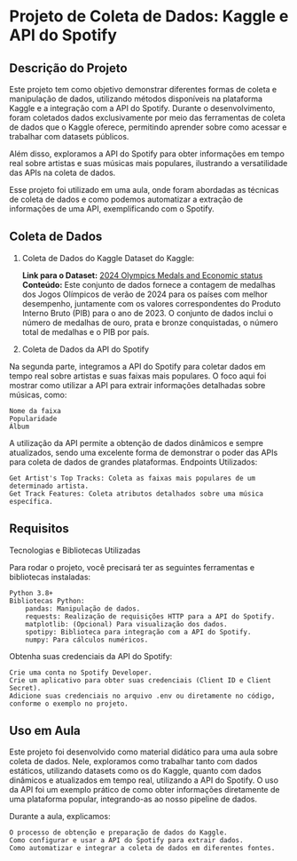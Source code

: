 # Projeto de Coleta de Dados: Kaggle e API do Spotify

## Descrição do Projeto
Este projeto tem como objetivo demonstrar diferentes formas de coleta e manipulação de dados, utilizando métodos disponíveis na plataforma Kaggle e a integração com a API do Spotify. Durante o desenvolvimento, foram coletados dados exclusivamente por meio das ferramentas de coleta de dados que o Kaggle oferece, permitindo aprender sobre como acessar e trabalhar com datasets públicos.

Além disso, exploramos a API do Spotify para obter informações em tempo real sobre artistas e suas músicas mais populares, ilustrando a versatilidade das APIs na coleta de dados.

Esse projeto foi utilizado em uma aula, onde foram abordadas as técnicas de coleta de dados e como podemos automatizar a extração de informações de uma API, exemplificando com o Spotify.

## Coleta de Dados
1. Coleta de Dados do Kaggle
  Dataset do Kaggle:

    **Link para o Dataset:** [2024 Olympics Medals and Economic status](https://www.kaggle.com/datasets/mohamedyosef101/2024-olympics-medals-and-economic-status) <br>
    **Conteúdo:** Este conjunto de dados fornece a contagem de medalhas dos Jogos Olímpicos de verão de 2024 para os países com melhor desempenho,
   juntamente com os valores correspondentes do Produto Interno Bruto (PIB) para o ano de 2023. O conjunto de dados inclui o número de medalhas
   de ouro, prata e bronze conquistadas, o número total de medalhas e o PIB por país.
   <br>
3. Coleta de Dados da API do Spotify

Na segunda parte, integramos a API do Spotify para coletar dados em tempo real sobre artistas e suas faixas mais populares. O foco aqui foi mostrar como utilizar a API para extrair informações detalhadas sobre músicas, como:

    Nome da faixa
    Popularidade
    Álbum

A utilização da API permite a obtenção de dados dinâmicos e sempre atualizados, sendo uma excelente forma de demonstrar o poder das APIs para coleta de dados de grandes plataformas.
Endpoints Utilizados:

    Get Artist's Top Tracks: Coleta as faixas mais populares de um determinado artista.
    Get Track Features: Coleta atributos detalhados sobre uma música específica.
## Requisitos

Tecnologias e Bibliotecas Utilizadas

Para rodar o projeto, você precisará ter as seguintes ferramentas e bibliotecas instaladas:

    Python 3.8+
    Bibliotecas Python:
        pandas: Manipulação de dados.
        requests: Realização de requisições HTTP para a API do Spotify.
        matplotlib: (Opcional) Para visualização dos dados.
        spotipy: Biblioteca para integração com a API do Spotify.
        numpy: Para cálculos numéricos.
        
Obtenha suas credenciais da API do Spotify:

    Crie uma conta no Spotify Developer.
    Crie um aplicativo para obter suas credenciais (Client ID e Client Secret).
    Adicione suas credenciais no arquivo .env ou diretamente no código, conforme o exemplo no projeto.

## Uso em Aula
Este projeto foi desenvolvido como material didático para uma aula sobre coleta de dados. Nele, exploramos como trabalhar tanto com dados estáticos, utilizando datasets como os do Kaggle, quanto com dados dinâmicos e atualizados em tempo real, utilizando a API do Spotify. O uso da API foi um exemplo prático de como obter informações diretamente de uma plataforma popular, integrando-as ao nosso pipeline de dados.

Durante a aula, explicamos:

    O processo de obtenção e preparação de dados do Kaggle.
    Como configurar e usar a API do Spotify para extrair dados.
    Como automatizar e integrar a coleta de dados em diferentes fontes.
